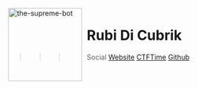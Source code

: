 <img width="150" height="150" align="left" style="float: left; margin: 0 10px 0 0;" alt="the-supreme-bot" src="https://e1.pngegg.com/pngimages/5/913/png-clipart-circulos-round-red-and-white-light-illustration-thumbnail.png">

# Rubi Di Cubrik

>>> Social
>   [Website](http://rubidicubrik.it)
>   [CTFTime](https://ctftime.org/team/168156)
>   [Github](https://github.com/RubiDiCubrik)

## 
